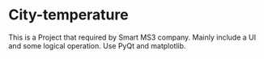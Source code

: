 # City-temperature
This is a Project that required by Smart MS3 company. Mainly include a UI and some logical operation. Use PyQt and matplotlib.
